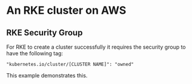 ﻿# An RKE cluster on AWS

## RKE Security Group

For RKE to create a cluster successfully it requires the security group to 
have the following tag:

```
"kubernetes.io/cluster/[CLUSTER NAME]": "owned"
```

This example demonstrates this.